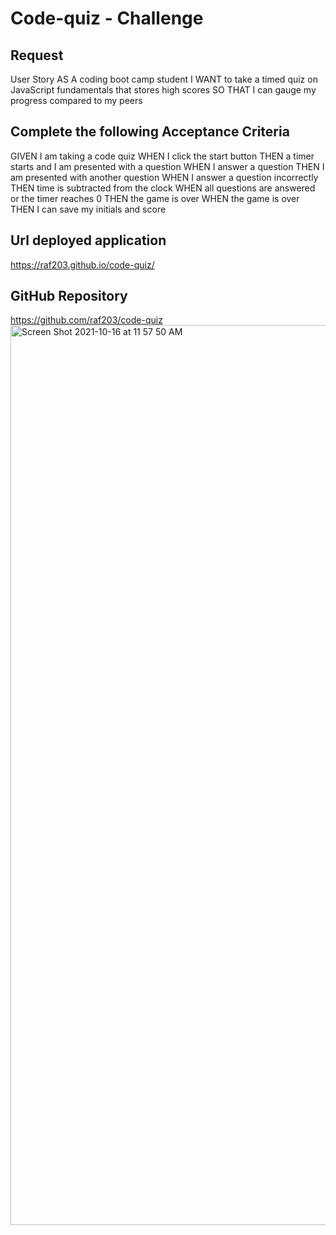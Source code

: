 # Code-quiz - Challenge

## Request
User Story
AS A coding boot camp student
I WANT to take a timed quiz on JavaScript fundamentals that stores high scores
SO THAT I can gauge my progress compared to my peers

## Complete the following Acceptance Criteria
GIVEN I am taking a code quiz
WHEN I click the start button
THEN a timer starts and I am presented with a question
WHEN I answer a question
THEN I am presented with another question
WHEN I answer a question incorrectly
THEN time is subtracted from the clock
WHEN all questions are answered or the timer reaches 0
THEN the game is over
WHEN the game is over
THEN I can save my initials and score

## Url deployed application
https://raf203.github.io/code-quiz/

## GitHub Repository
https://github.com/raf203/code-quiz
<img width="1440" alt="Screen Shot 2021-10-16 at 11 57 50 AM" src="https://user-images.githubusercontent.com/89607465/137599128-bebe58b8-f551-4a17-b7e0-7fd6e343d60c.png">
